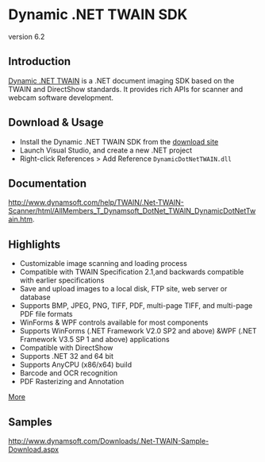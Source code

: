 Dynamic .NET TWAIN SDK
=========
version 6.2

Introduction
-----------

[Dynamic .NET TWAIN][1] is a .NET document imaging SDK based on the TWAIN and DirectShow standards. It provides rich APIs for scanner and webcam software development.

Download & Usage
-----------

* Install the Dynamic .NET TWAIN SDK from the [download site][2]
* Launch Visual Studio, and create a new .NET project
* Right-click References > Add Reference ```DynamicDotNetTWAIN.dll```

Documentation 
--------------
 http://www.dynamsoft.com/help/TWAIN/.Net-TWAIN-Scanner/html/AllMembers_T_Dynamsoft_DotNet_TWAIN_DynamicDotNetTwain.htm.

Highlights
-----------

* Customizable image scanning and loading process
* Compatible with TWAIN Specification 2.1,and backwards 
compatible with earlier specifications
* Save and upload images to a local disk, FTP site, web 
server or database
* Supports BMP, JPEG, PNG, TIFF, PDF, multi-page TIFF, and 
multi-page PDF file formats
* WinForms & WPF controls available for most components
* Supports WinForms (.NET Framework V2.0 SP2 and above) 
&WPF (.NET Framework V3.5 SP 1 and above) applications
* Compatible with DirectShow
* Supports .NET 32 and 64 bit
* Supports AnyCPU (x86/x64) build
* Barcode and OCR recognition
* PDF Rasterizing and Annotation

[More][9]

Samples
-----------
http://www.dynamsoft.com/Downloads/.Net-TWAIN-Sample-Download.aspx

[1]:http://www.dynamsoft.com/Products/.Net-TWAIN-Scanner.aspx
[2]:http://www.dynamsoft.com/Downloads/.Net-TWAIN-Scanner-Download.aspx
[9]:http://www.dynamsoft.com/Products/.Net-TWAIN-Scanner-Features.aspx
[10]:http://www.dynamsoft.com/Products/.net-barcode-detection-decode-sdk.aspx
[11]:http://www.dynamsoft.com/Products/.net-ocr-component.aspx
[12]:http://www.dynamsoft.com/Products/.net-pdf-rasterizer-sdk.aspx
[13]:http://www.dynamsoft.com/Products/.net-pdf-annotation-sdk.aspx
[14]:http://www.dynamsoft.com/Products/.Net-TWAIN-WinForms.aspx
[15]:http://www.dynamsoft.com/Products/.Net-TWAIN-WPF.aspx
